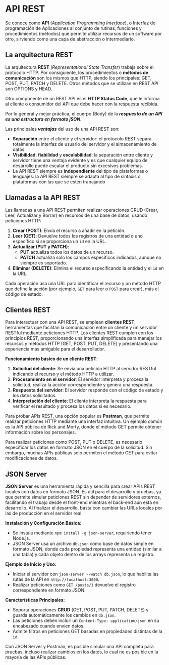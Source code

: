 # API REST

Se conoce como **API** (_Application Programming Interface_), o Interfaz de programación de Aplicaciones al conjunto de rutinas, funciones y procedimientos (métodos) que permite utilizar recursos de un software por otro, sirviendo como una capa de abstracción o intermediario.

## La arquitectura REST

La arquitectura **REST** (_Representational State Transfer_) trabaja sobre el protocolo HTTP. Por consiguiente, los procedimientos o **métodos de comunicación** son los mismos que HTTP, siendo los principales: GET, POST, PUT, PATCH y DELETE. Otros métodos que se utilizan en REST API son OPTIONS y HEAD.

Otro componente de un REST API es el **HTTP Status Code**, que le informa al cliente o consumidor del API que debe hacer con la respuesta recibida.

Por lo general y mejor práctica, el cuerpo (Body) de la **_respuesta de un API es una estructura en formato jSON_**.

Las principales **_ventajas_** del uso de una API REST son:

- **Separación** entre el cliente y el servidor: el protocolo REST separa totalmente la interfaz de usuario del servidor y el almacenamiento de datos.
- **Visibilidad**, **fiabilidad** y **escalabilidad**: la separación entre cliente y servidor tiene una ventaja evidente y es que cualquier equipo de desarrollo puede escalar el producto sin excesivos problemas.
- La API REST siempre es **independiente** del tipo de plataformas o lenguajes: la API REST siempre se adapta al tipo de sintaxis o plataformas con las que se estén trabajando

## Llamadas a la API REST

Las llamadas a una API REST permiten realizar operaciones CRUD (Crear, Leer, Actualizar y Borrar) en recursos de una base de datos, usando peticiones HTTP:

1. **Crear (POST)**: Envía el recurso a añadir en la petición.
2. **Leer (GET)**: Devuelve todos los registros de una entidad o uno específico si se proporciona un `id` en la URL.
3. **Actualizar (PUT y PATCH)**:
   - **PUT** actualiza todos los datos de un recurso.
   - **PATCH** actualiza solo los campos específicos indicados, aunque no siempre es soportado.
4. **Eliminar (DELETE)**: Elimina el recurso especificando la entidad y el `id` en la URL.

Cada operación usa una URL para identificar el recurso y un método HTTP que define la acción (por ejemplo, `GET` para leer o `POST` para crear), más el código de estado.

## Clientes REST

Para interactuar con una API REST, se emplean **clientes REST**, herramientas que facilitan la comunicación entre un cliente y un servidor RESTful mediante peticiones HTTP. Los clientes REST cumplen con los principios REST, proporcionando una interfaz simplificada para manejar los recursos y métodos HTTP (GET, POST, PUT, DELETE) y presentando una experiencia más amigable para el desarrollador.

**Funcionamiento básico de un cliente REST**:
1. **Solicitud del cliente**: Se envía una petición HTTP al servidor RESTful indicando el recurso y el método HTTP a utilizar.
2. **Procesamiento en el servidor**: El servidor interpreta y procesa la solicitud, realiza la acción correspondiente y genera una respuesta.
3. **Respuesta del servidor**: El servidor responde con el código de estado y los datos solicitados.
4. **Interpretación del cliente**: El cliente interpreta la respuesta para verificar el resultado y procesa los datos si es necesario.

Para probar APIs REST, una opción popular es **Postman**, que permite realizar peticiones HTTP mediante una interfaz intuitiva. Un ejemplo común es la API pública de Rick and Morty, donde el método GET permite obtener información sobre los personajes.

Para realizar peticiones como POST, PUT o DELETE, es necesario especificar los datos en formato JSON en el cuerpo de la solicitud. Sin embargo, muchas APIs públicas solo permiten el método GET para evitar modificaciones de datos.

## JSON Server

**JSON Server** es una herramienta rápida y sencilla para crear APIs REST locales con datos en formato JSON. Es útil para el desarrollo y pruebas, ya que permite simular peticiones REST sin depender de servidores externos, facilitando el trabajo desde el front-end mientras el back-end aún está en desarrollo. Al finalizar el desarrollo, basta con cambiar las URLs locales por las de producción en el servidor real.

**Instalación y Configuración Básica:**
- Se instala mediante `npm install -g json-server`, requiriendo tener Node.js.
- JSON Server usa un archivo `db.json` como base de datos simple en formato JSON, donde cada propiedad representa una entidad (similar a una tabla) y cada objeto dentro de los arrays representa un registro.

**Ejemplo de Inicio y Uso:**
- Iniciar el servidor con `json-server --watch db.json`, lo que habilita las rutas de la API en `http://localhost:3000`.
- Realizar peticiones como `GET /posts/1` devuelve el registro correspondiente en formato JSON.

**Características Principales:**
- Soporta operaciones **CRUD** (GET, POST, PUT, PATCH, DELETE) y guarda automáticamente los cambios en `db.json`.
- Las peticiones deben incluir un `Content-Type: application/json` en su encabezado cuando envíen datos.
- Admite filtros en peticiones GET basadas en propiedades distintas de la `id`.

Con JSON Server y Postman, es posible simular una API completa para pruebas, incluso realizar cambios en los datos, lo cual no es posible en la mayoría de las APIs públicas.

